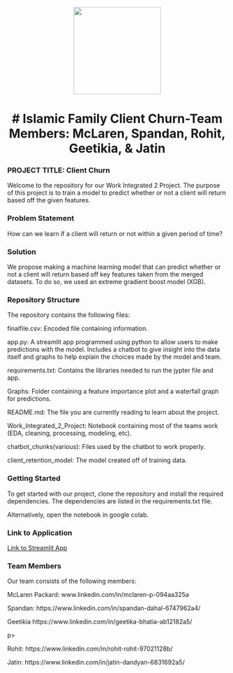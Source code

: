 <p align = "center" draggable=”false” ><img src="https://encrypted-tbn0.gstatic.com/images?q=tbn:ANd9GcR8HNB-ex4xb4H3-PXRcywP5zKC_3U8VzQTPA&usqp=CAU" 
     width="200px"
     height="auto"/>
</p>



# <h1 align="center" id="heading"># Islamic Family Client Churn-Team Members: McLaren, Spandan, Rohit, Geetikia, & Jatin
</h1>


 

### PROJECT TITLE: Client Churn

Welcome to the repository for our Work Integrated 2 Project. The purpose of this project is to train a model to predict
whether or not a client will return based off the given features.

### Problem Statement

How can we learn if a client will return or not within a given period of time?

### Solution

We propose making a machine learning model that can predict whether or not a client will return based off key features taken from 
the merged datasets. To do so, we used an extreme gradient boost model (XGB). 

### Repository Structure

The repository contains the following files:

<p>finalfile.csv: Encoded file containing information.</p>
<p>app.py: A streamlit app programmed using python to allow users to make predictions with the model. Includes a chatbot to give insight into the data itself and
graphs to help explain the choices made by the model and team.</p>
<p>requirements.txt: Contains the libraries needed to run the jypter file and app.</p>
<p>Graphs: Folder containing a feature importance plot and a waterfall graph for predictions.</p>
<p>README.md: The file you are currently reading to learn about the project.</p>
<p>Work_Integrated_2_Project: Notebook containing most of the teams work (EDA, cleaning, processing, modeling, etc).</p>
<p>chatbot_chunks(various): Files used by the chatbot to work properly.</p>
<p>client_retention_model: The model created off of training data.</p>

### Getting Started

To get started with our project, clone the repository and install the required dependencies. The dependencies are listed in the requirements.txt file.

Alternatively, open the notebook in google colab. 

### Link to Application

[Link to Streamlit App](https://cmpt-3835-opub3eq4kx5kgz8gjefshy.streamlit.app/)

### Team Members

Our team consists of the following members:

<p>McLaren Packard: www.linkedin.com/in/mclaren-p-094aa325a</p>
<p>Spandan: https://www.linkedin.com/in/spandan-dahal-6747962a4/</p>
<p>Geetikia https://www.linkedin.com/in/geetika-bhatia-ab12182a5/ </p>p>
<p>Rohit: https://www.linkedin.com/in/rohit-rohit-97021128b/</p>
<p>Jatin: https://www.linkedin.com/in/jatin-dandyan-6831692a5/</p>
